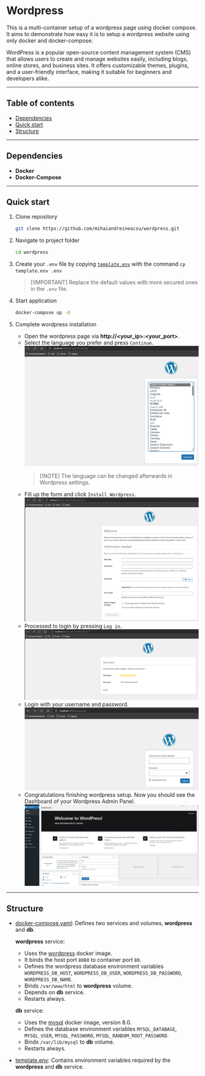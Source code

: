 # Wordpress

This is a multi-container setup of a wordpress page using docker compose. It aims to demonstrate how easy it is to setup a wordpress website using only docker and docker-compose.

WordPress is a popular open-source content management system (CMS) that allows users to create and manage websites easily, including blogs, online stores, and business sites. It offers customizable themes, plugins, and a user-friendly interface, making it suitable for beginners and developers alike.

---

## Table of contents

- [Dependencies](#dependencies)
- [Quick start](#quick-start)
- [Structure](#structure)

---

## Dependencies

- **Docker**
- **Docker-Compose**

---

## Quick start

1. Clone repository

    ```bash
    git clone https://github.com/mihaiandreineacsu/wordpress.git
    ```

1. Navigate to project folder

    ```bash
    cd wordpress
    ```

1. Create your `.env` file by copying [`template.env`](./template.env) with the command `cp template.env .env`

    > [!IMPORTANT] Replace the default values with more secured ones in the `.env` file.

1. Start application

    ```bash
    docker-compose up -d
    ```

1. Complete wordpress installation

    - Open the wordpress page via **http://<your_ip>:<your_port>**.
    - Select the language you prefer and press `Continue`.
        ![alt text](image.png)
        > [!NOTE] The language can be changed afterwards in Wordpress settings.
    - Fill up the form and click `Install Wordpress`.
        ![alt text](image-1.png)
    - Processed to login by pressing `Log in`.
        ![alt text](image-2.png)
    - Login with your username and password.
        ![alt text](image-3.png)
    - Congratulations finishing wordpress setup. Now you should see the Dashboard of your Wordpress Admin Panel.
        ![alt text](image-4.png)

---

## Structure

- [docker-compose.yaml](./docker-compose.yaml): Defines two services and volumes, **wordpress** and **db**.

  **wordpress** service:
  - Uses the [wordpress](https://hub.docker.com/_/wordpress) docker image.
  - It binds the host port `8080` to container port `80`.
  - Defines the wordpress database environment variables `WORDPRESS_DB_HOST`, `WORDPRESS_DB_USER`, `WORDPRESS_DB_PASSWORD`, `WORDPRESS_DB_NAME`.
  - Binds `/var/www/html` to **wordpress** volume.
  - Depends on **db** service.
  - Restarts always.

  **db** service:
  - Uses the [mysql](https://hub.docker.com/_/mysql/) docker image, version 8.0.
  - Defines the database environment variables `MYSQL_DATABASE`, `MYSQL_USER`, `MYSQL_PASSWORD`, `MYSQL_RANDOM_ROOT_PASSWORD`.
  - Binds `/var/lib/mysql` to **db** volume.
  - Restarts always.

- [template.env](./template.env): Contains environment variables required by the **wordpress** and **db** service.